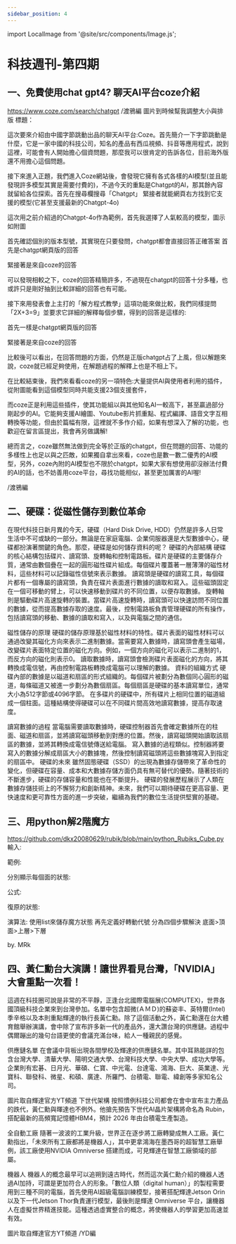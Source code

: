 ```yaml
---
sidebar_position: 4
---
```


import LocalImage from '@site/src/components/Image.js';

# 科技週刊-第四期

## 一、免費使用chat gpt4? 聊天AI平台coze介紹
https://www.coze.com/search/chatgpt  /渡鴉編   圖片到時候幫我調整大小與排版
標題：

這次要來介紹由中國字節跳動出品的聊天AI平台:Coze。首先簡介一下字節跳動是什麼，它是一家中國的科技公司，知名的產品有西瓜視頻、抖音等應用程式，說到這裡，可能會有人開始擔心個資問題，那麼我可以很肯定的告訴各位，目前海外版還不用擔心這個問題。

接下來進入正題，我們進入Coze網站後，會發現它擁有各式各樣的AI模型(並且能發現許多模型其實是需要付費的)，不過今天的重點是Chatgpt的AI，那其餘內容就留給各位探索。首先在搜尋欄搜尋「Chatgpt」
緊接者就能網頁右方找到它支援的模型(它甚至支援最新的Chatgpt-4o)

這次用之前介紹過的Chatgpt-4o作為範例，首先我選擇了人氣較高的模型，圖示如附圖

首先確認個別的版本型號，其實現在只要發問，chatgpt都會直接回答正確答案
首先是chatgpt網頁版的回答

緊接著是來自coze的回答

可以發現相較之下，coze的回答精簡許多，不過現在chatgpt的回答十分多種，也或許只是剛好抽到比較詳細的回答也有可能。

接下來用發表會上主打的「解方程式教學」這項功能來做比較，我們同樣提問「2X+3=9」並要求它詳細的解釋每個步驟，得到的回答是這樣的:

首先一樣是chatgpt網頁版的回答

緊接著是來自coze的回答

比較後可以看出，在回答問題的方面，仍然是正版chatgpt占了上風，但以解題來說，coze就已經足夠使用，在解題過程的解釋上也是不相上下。

在比較結束後，我們來看看coze的另一項特色:大量提供AI與使用者利用的插件，從附圖能看到這個模型同時共能支援23個支援套件，

而coze正是利用這些插件，使其功能組以與其他知名AI一較高下，甚至贏過部分剛起步的AI。它能夠支援AI繪圖、Youtube影片抓重點、程式編譯、語音文字互相轉換等功能，但由於篇幅有限，這裡就不多作介紹，如果有想深入了解的功能，也歡迎在留言區提出，我會再另做講解!

總而言之，coze雖然無法做到完全等於正版的chatgpt，但在問題的回答、功能的多樣性上也足以與之匹敵，如果獨自拿出來看，coze也是數一數二優秀的AI模型，另外，coze內附的AI模型也不限於chatgpt，如果大家有想使用卻沒辦法付費的AI的話，也不妨善用coze平台，尋找功能相似，甚至更加厲害的AI喔!

/渡鴉編

## 二、硬碟：從磁性儲存到數位革命

在現代科技日新月異的今天，硬碟（Hard Disk Drive, HDD）仍然是許多人日常生活中不可或缺的一部分。無論是在家庭電腦、企業伺服器還是大型數據中心，硬碟都扮演著關鍵的角色。那麼，硬碟是如何儲存資料的呢？
硬碟的內部結構
硬碟的核心結構包括碟片、讀寫頭、旋轉軸和控制電路板。碟片是硬碟的主要儲存介質，通常由數個疊在一起的圓形磁性碟片組成。每個碟片覆蓋著一層薄薄的磁性材料，這些材料可以記錄磁性信號來表示數據。
讀寫頭是硬碟的讀寫工具，每個碟片都有一個專屬的讀寫頭，負責在碟片表面進行數據的讀取和寫入。這些磁頭固定在一個可移動的臂上，可以快速移動到碟片的不同位置，以便存取數據。
旋轉軸則是驅動碟片高速旋轉的裝置。當碟片高速旋轉時，讀寫頭可以快速訪問不同位置的數據，從而提高數據存取的速度。最後，控制電路板負責管理硬碟的所有操作，包括讀寫頭的移動、數據的讀取和寫入，以及與電腦之間的通信。

磁性儲存的原理
硬碟的儲存原理基於磁性材料的特性。碟片表面的磁性材料可以通過改變其磁化方向來表示二進制數據。當需要寫入數據時，讀寫頭會產生磁場，改變碟片表面特定位置的磁化方向。例如，一個方向的磁化可以表示二進制的1，而反方向的磁化則表示0。
讀取數據時，讀寫頭會檢測碟片表面磁化的方向，將其轉換成電信號，再由控制電路板轉換成電腦可以理解的數據。
資料的組織方式
硬碟內部的數據是以磁道和扇區的形式組織的。每個碟片被劃分為數個同心圓形的磁道，每條磁道又被進一步劃分為數個扇區。每個扇區是硬碟的基本讀寫單位，通常大小為512字節或4096字節。
在多碟片的硬碟中，所有碟片上相同位置的磁道組成一個柱面。這種結構使得硬碟可以在不同碟片間高效地讀寫數據，提高存取速度。

讀寫數據的過程
當電腦需要讀取數據時，硬碟控制器首先會確定數據所在的柱面、磁道和扇區，並將讀寫磁頭移動到對應的位置。然後，讀寫磁頭開始讀取該扇區的數據，並將其轉換成電信號傳送給電腦。
寫入數據的過程類似。控制器將要寫入的數據分解成扇區大小的數據塊，然後控制讀寫磁頭將這些數據塊寫入到指定的扇區中。
硬碟的未來
雖然固態硬碟（SSD）的出現為數據存儲帶來了革命性的變化，但硬碟在容量、成本和大數據存儲方面仍具有無可替代的優勢。隨著技術的不斷進步，硬碟的存儲容量和性能也在不斷提升。
硬碟的發展歷程展示了人類在數據存儲技術上的不懈努力和創新精神。未來，我們可以期待硬碟在更高容量、更快速度和更可靠性方面的進一步突破，繼續為我們的數位生活提供堅實的基礎。

## 三、用python解2階魔方
https://github.com/dkx20080629/rubik/blob/main/python_Rubiks_Cube.py
輸入:

範例:

分別顯示每個面的狀態:

公式:

復原的狀態:

演算法:
使用list來儲存魔方狀態 再先定義好轉動代號 分為四個步驟解決
底面>頂面>上層>下層

by. MRk

## 四、黃仁勳台大演講！讓世界看見台灣，「NVIDIA」大會重點一次看！

這週在科技圈可說是非常的不平靜，正逢台北國際電腦展(COMPUTEX)，世界各國頂級科技企業來到台灣參加。名單中包含超微(ＡＭＤ)的蘇姿丰、英特爾(Intel)季辛格以及本則重點輝達的執行長黃仁勳。除了這個活動之外，黃仁勳還在台大體育館舉辦演講，會中除了宣布許多新一代的產品外，還大讚台灣的供應鏈。過程中偶爾蹦出的幾句台語更使的會議充滿台味，給人一種親民的感覺。
	
供應鏈名單
在會議中背板出現各間學校及輝達的供應鏈名單。其中耳熟能詳的包含台灣大學、清華大學、陽明交通大學、台灣科技大學、中央大學、成功大學等。企業則有宏碁、日月光、華碩、仁寶、中光電、台達電、鴻海、巨大、英業達、光寶科、聯發科、微星、和碩、廣達、所羅門、台積電、聯電、緯創等多家知名公司。

圖片取自輝達官方YT頻道
下世代架構
按照慣例科技公司都會在會中宣布主力產品的跌代，黃仁勳與暉達也不例外。他搶先預告下世代AI晶片架構將命名為 Rubin，搭配最新的高頻寬記憶體HBM4，預計 2026 年由台積電生產製造。

全自動工廠
隨著一波波的工業升級，世界正在逐步將工廠轉變成無人工廠。黃仁勳指出，「未來所有工廠都將是機器人」，其中更拿鴻海在墨西哥的超智慧工廠舉例，該工廠使用NVIDIA Omniverse 搭建而成，可見輝達在智慧工廠領域的部屬。

機器人
機器人的概念最早可以追朔到遠古時代，然而這次黃仁勳介紹的機器人透過AI加持，可謂是更加符合人的形象。「數位人類（digital human）」的製程需要用到三種不同的電腦，首先使用AI超級電腦訓練模型，接著搭配輝達Jetson Orin以及下一代Jetson Thor負責運行模型，最後則是輝達 Omniverse 平台，讓機器人在虛擬世界精進技能。這種透過虛實整合的概念，將使機器人的學習更加高速並有效。

圖片取自輝達官方YT頻道
/YD編
